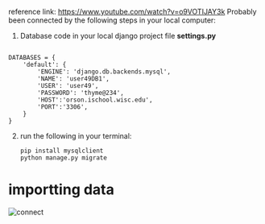 reference link: https://www.youtube.com/watch?v=o9VOTIJAY3k
Probably been connected by the following steps in your local computer: 

1. Database code in your local django project file **settings.py**

```mysql

DATABASES = {
	'default': {
		'ENGINE': 'django.db.backends.mysql',
		'NAME': 'user49DB1',
		'USER': 'user49',
		'PASSWORD': 'thyme@234',
		'HOST':'orson.ischool.wisc.edu',
		'PORT':'3306',
	}
}

```

2. run the following in your terminal:

   ```
   pip install mysqlclient
   python manage.py migrate
   ```

   
# importting data

![connect](/Users/Dorothy/Desktop/connect.jpg)
